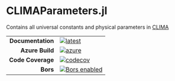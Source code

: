 # CLIMAParameters.jl

Contains all universal constants and physical parameters in [CLIMA](https://github.com/climate-machine/CLIMA)

|||
|---------------------:|:----------------------------------------------|
| **Documentation**    | [![latest][docs-latest-img]][docs-latest-url] |
| **Azure Build**      | [![azure][azure-img]][azure-url]              |
| **Code Coverage**    | [![codecov][codecov-img]][codecov-url]        |
| **Bors**             | [![Bors enabled][bors-img]][bors-url]         |

[docs-latest-img]: https://img.shields.io/badge/docs-latest-blue.svg
[docs-latest-url]: https://climate-machine.github.io/CLIMAParameters.jl/latest/

[azure-img]: https://dev.azure.com/climate-machine/CLIMAParameters.jl/_apis/build/status/climate-machine.CLIMAParameters.jl?branchName=master
[azure-url]: https://dev.azure.com/climate-machine/CLIMAParameters.jl/_build/latest?definitionId=1&branchName=master

[codecov-img]: https://codecov.io/gh/climate-machine/CLIMAParameters.jl/branch/master/graph/badge.svg
[codecov-url]: https://codecov.io/gh/climate-machine/CLIMAParameters.jl

[bors-img]: https://bors.tech/images/badge_small.svg
[bors-url]: https://app.bors.tech/repositories/24020

